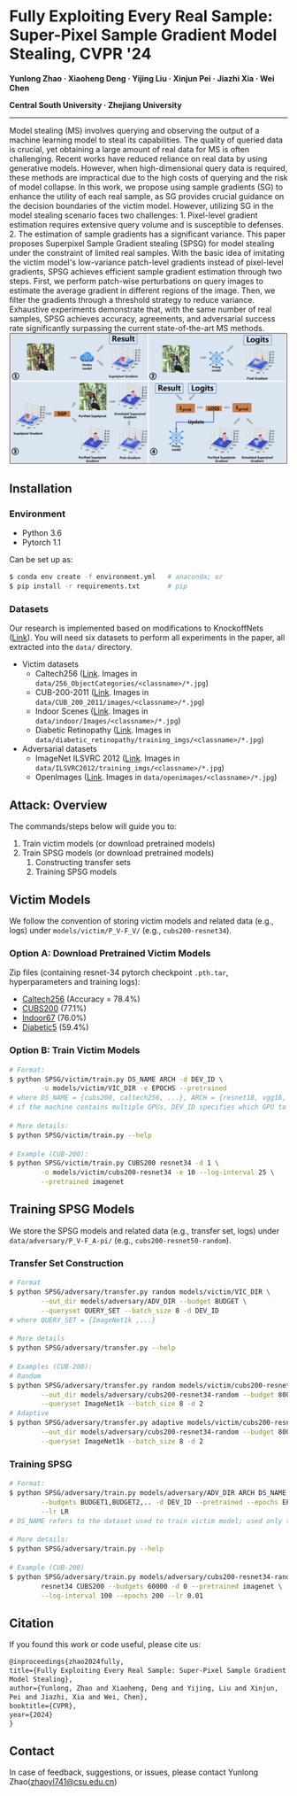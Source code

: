 # Fully Exploiting Every Real Sample: Super-Pixel Sample Gradient Model Stealing, CVPR '24

**Yunlong Zhao · Xiaoheng Deng · Yijing Liu · Xinjun Pei · Jiazhi Xia · Wei Chen**

**Central South University · Zhejiang University**

----

Model stealing (MS) involves querying and observing the output of a machine learning model to steal its capabilities.
The quality of queried data is crucial, yet obtaining a large amount of real data for MS is often challenging.
Recent works have reduced reliance on real data by using generative models.
However, when high-dimensional query data is required, these methods are impractical due to the high costs of querying and the risk of model collapse.
In this work, we propose using sample gradients (SG) to enhance the utility of each real sample, as SG provides crucial guidance on the decision boundaries of the victim model.
However, utilizing SG in the model stealing scenario faces two challenges: 1. Pixel-level gradient estimation requires extensive query volume and is susceptible to defenses. 2. The estimation of sample gradients has a significant variance.
This paper proposes Superpixel Sample Gradient stealing (SPSG) for model stealing under the constraint of limited real samples.
With the basic idea of imitating the victim model's low-variance patch-level gradients instead of pixel-level gradients, SPSG achieves efficient sample gradient estimation through two steps. First, we perform patch-wise perturbations on query images to estimate the average gradient in different regions of the image.
Then, we filter the gradients through a threshold strategy to reduce variance. Exhaustive experiments demonstrate that, with the same number of real samples, SPSG achieves accuracy, agreements, and adversarial success rate significantly surpassing the current state-of-the-art MS methods.
![SPSG framework](./SPSG/img/SPSG.jpeg)



  

## Installation

### Environment
  * Python 3.6
  * Pytorch 1.1

Can be set up as:
```bash
$ conda env create -f environment.yml   # anaconda; or
$ pip install -r requirements.txt       # pip
```

### Datasets
Our research is implemented based on modifications to KnockoffNets ([Link](https://github.com/tribhuvanesh/knockoffnets)).
You will need six datasets to perform all experiments in the paper, all extracted into the `data/` directory.
 * Victim datasets
   * Caltech256 ([Link](http://www.vision.caltech.edu/Image_Datasets/Caltech256/). Images in `data/256_ObjectCategories/<classname>/*.jpg`)
   * CUB-200-2011 ([Link](http://www.vision.caltech.edu/visipedia/CUB-200-2011.html). Images in `data/CUB_200_2011/images/<classname>/*.jpg`)
   * Indoor Scenes ([Link](http://web.mit.edu/torralba/www/indoor.html). Images in `data/indoor/Images/<classname>/*.jpg`)
   * Diabetic Retinopathy ([Link](https://www.kaggle.com/c/diabetic-retinopathy-detection). Images in `data/diabetic_retinopathy/training_imgs/<classname>/*.jpg`)
 * Adversarial datasets
   * ImageNet ILSVRC 2012 ([Link](http://image-net.org/download-images). Images in `data/ILSVRC2012/training_imgs/<classname>/*.jpg`)
   * OpenImages ([Link](https://storage.googleapis.com/openimages/web/index.html). Images in `data/openimages/<classname>/*.jpg`)

## Attack: Overview

The commands/steps below will guide you to:
  1. Train victim models (or download pretrained models)
  1. Train SPSG models (or download pretrained models)
     1. Constructing transfer sets
     1. Training SPSG models 

## Victim Models
We follow the convention of storing victim models and related data (e.g., logs) under `models/victim/P_V-F_V/` (e.g., `cubs200-resnet34`).

### Option A: Download Pretrained Victim Models

Zip files (containing resnet-34 pytorch checkpoint `.pth.tar`, hyperparameters and training logs):
  * [Caltech256](https://datasets.d2.mpi-inf.mpg.de/orekondy19cvpr/victim_models/caltech256-resnet34.zip) (Accuracy = 78.4%)
  * [CUBS200](https://datasets.d2.mpi-inf.mpg.de/orekondy19cvpr/victim_models/cubs200-resnet34.zip)  (77.1%)
  * [Indoor67](https://datasets.d2.mpi-inf.mpg.de/orekondy19cvpr/victim_models/indoor67-resnet34.zip) (76.0%)
  * [Diabetic5](https://datasets.d2.mpi-inf.mpg.de/orekondy19cvpr/victim_models/diabetic5-resnet34.zip) (59.4%)

### Option B: Train Victim Models
 
```bash
# Format:
$ python SPSG/victim/train.py DS_NAME ARCH -d DEV_ID \
        -o models/victim/VIC_DIR -e EPOCHS --pretrained
# where DS_NAME = {cubs200, caltech256, ...}, ARCH = {resnet18, vgg16, densenet161, ...}
# if the machine contains multiple GPUs, DEV_ID specifies which GPU to use

# More details:
$ python SPSG/victim/train.py --help

# Example (CUB-200):
$ python SPSG/victim/train.py CUBS200 resnet34 -d 1 \
        -o models/victim/cubs200-resnet34 -e 10 --log-interval 25 \
        --pretrained imagenet
```

## Training SPSG Models

We store the SPSG models and related data (e.g., transfer set, logs) under `data/adversary/P_V-F_A-pi/`  (e.g., `cubs200-resnet50-random`).

### Transfer Set Construction

```bash
# Format
$ python SPSG/adversary/transfer.py random models/victim/VIC_DIR \
        --out_dir models/adversary/ADV_DIR --budget BUDGET \
        --queryset QUERY_SET --batch_size 8 -d DEV_ID
# where QUERY_SET = {ImageNet1k ,...}

# More details
$ python SPSG/adversary/transfer.py --help

# Examples (CUB-200):
# Random
$ python SPSG/adversary/transfer.py random models/victim/cubs200-resnet34 \
        --out_dir models/adversary/cubs200-resnet34-random --budget 80000 \
        --queryset ImageNet1k --batch_size 8 -d 2
# Adaptive
$ python SPSG/adversary/transfer.py adaptive models/victim/cubs200-resnet34 \
        --out_dir models/adversary/cubs200-resnet34-random --budget 80000 \
        --queryset ImageNet1k --batch_size 8 -d 2
```

### Training SPSG

```bash
# Format:
$ python SPSG/adversary/train.py models/adversary/ADV_DIR ARCH DS_NAME \
        --budgets BUDGET1,BUDGET2,.. -d DEV_ID --pretrained --epochs EPOCHS \
        --lr LR
# DS_NAME refers to the dataset used to train victim model; used only to evaluate on test set during training of SPSG

# More details:
$ python SPSG/adversary/train.py --help

# Example (CUB-200)
$ python SPSG/adversary/train.py models/adversary/cubs200-resnet34-random \
        resnet34 CUBS200 --budgets 60000 -d 0 --pretrained imagenet \
        --log-interval 100 --epochs 200 --lr 0.01 
```

 


## Citation
If you found this work or code useful, please cite us:
```
@inproceedings{zhao2024fully,
title={Fully Exploiting Every Real Sample: Super-Pixel Sample Gradient Model Stealing},
author={Yunlong, Zhao and Xiaoheng, Deng and Yijing, Liu and Xinjun, Pei and Jiazhi, Xia and Wei, Chen},
booktitle={CVPR},
year={2024}
}
```


## Contact
In case of feedback, suggestions, or issues, please contact Yunlong Zhao(zhaoyl741@csu.edu.cn)
